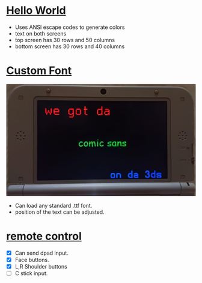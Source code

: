 # [Hello World](https://github.com/bhu1-103/homebrew/blob/main/3ds/hello_world/)
- Uses ANSI escape codes to generate colors
- text on both screens
- top screen has 30 rows and 50 columns
- bottom screen has 30 rows and 40 columns

# [Custom Font](https://github.com/bhu1-103/homebrew/tree/main/3ds/custom-font/)
![3ds custom font](custom-font/image.jpeg)
- Can load any standard .ttf font.
- position of the text can be adjusted.

# [remote control](https://github.com/bhu1-103/homebrew/tree/main/3ds/3dslink/)
- [x] Can send dpad input.
- [x] Face buttons.
- [x] L,R Shoulder buttons
- [ ] C stick input.
